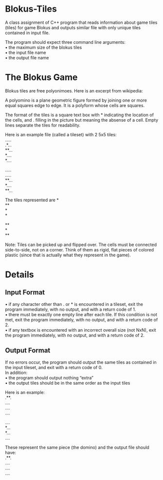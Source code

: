 # Blokus-Tiles
A class assignment of C++ program that reads information about game tiles (tiles) for game Blokus and outputs similar file with only unique tiles contained in input file.

The program should expect three command line arguments:  
• the maximum size of the blokus tiles  
• the input file name  
• the output file name  

# The Blokus Game
Blokus tiles are free polyonimoes. Here is an excerpt from wikipedia:  

A polyomino is a plane geometric figure formed by joining one or more equal squares edge to edge. It is a polyform whose cells are squares.  

The format of the tiles is a square text box with * indicating the location of the cells, and . filling in the picture but meaning the absense of a cell. Empty lines separate the tiles for readability.  

Here is an example file (called a tileset) with 2 5x5 tiles:  
.....  
.*...  
**...  
*....  
*....  

.....  
.....  
**...  
*....  
**...  

The tiles represented are
*  
**  
*  
*  

**  
*  
**      

Note: Tiles can be picked up and flipped over. The cells must be connected side-to-side,
not on a corner. Think of them as rigid, flat pieces of colored plastic (since that
is actually what they represent in the game).

# Details
## Input Format
 • if any character other than . or * is encountered in a tileset, exit the
program immediately, with no output, and with a return code of 1.  
• there must be exactly one empty line after each tile. If this condition is
not met, exit the program immediately, with no output, and with a return
code of 2.  
• if any textbox is encountered with an incorrect overall size (not NxN), exit
the program immediately, with no output, and with a return code of 2.  

## Output Format
If no errors occur, the program should output the same tiles as contained in the
input tileset, and exit with a return code of 0.  
In addition:  
• the program should output nothing “extra”  
• the output tiles should be in the same order as the input tiles  

Here is an example:  
.**.  
....  
....  
....  

....  
*...  
*...  
....  

These represent the same piece (the domino) and the output file should have:  
.**.  
....  
....  
....  


